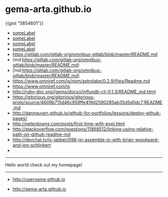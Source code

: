 <script src="https://gist.github.com/jonschlinkert/5854601.js"></script>
# gema-arta.github.io
{{gist "5854601"}}

- [someLabel](username/repoName/somePathTo/myExampleCode)
- [someLabel](username/)
- [someLabel]()
- [someLabel](/)
- https://gitlab.com/gitlab-org/omnibus-gitlab/blob/master/README.md
- (md:https://gitlab.com/gitlab-org/omnibus-gitlab/blob/master/README.md)
- [md:https://gitlab.com/gitlab-org/omnibus-gitlab/blob/master/README.md]
- https://www.omniref.com/js/npm/astrolabe/0.2.9/files/Readme.md
- https://www.omniref.com/js
- http://ruby-doc.org//gems/docs/i/influxdb-cli-0.1.3/README_md.html
- https://gitorious.org/gitorious/gitorious-proto/source/4609b715d46c959ffe419d2590285ab35d5d0dc7:README.md
- http://dannguyen.github.io/github-for-portfolios/lessons/deploy-github-pages/
- http://peterdowns.com/posts/first-time-with-pypi.html
- http://stackoverflow.com/questions/11868512/linking-using-relative-path-on-github-readme-md
- http://devchat.tv/js-jabber/098-jsj-assemble-io-with-brian-woodward-and-jon-schlinkert
- 
 


______________________________________________________________

Hello world check out my homepage!

----------------------------
- http://username.github.io

- http://gema-arta.github.io

